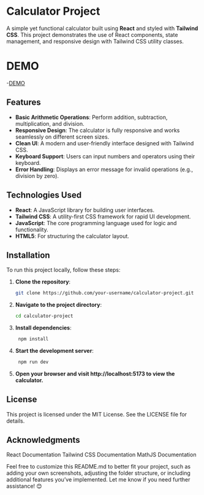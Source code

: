 
# Calculator Project

A simple yet functional calculator built using **React** and styled with **Tailwind CSS**. This project demonstrates the use of React components, state management, and responsive design with Tailwind CSS utility classes.

# DEMO

-[DEMO](https://serene-sunshine-909ce5.netlify.app/)

## Features

- **Basic Arithmetic Operations**: Perform addition, subtraction, multiplication, and division.
- **Responsive Design**: The calculator is fully responsive and works seamlessly on different screen sizes.
- **Clean UI**: A modern and user-friendly interface designed with Tailwind CSS.
- **Keyboard Support**: Users can input numbers and operators using their keyboard.
- **Error Handling**: Displays an error message for invalid operations (e.g., division by zero).

## Technologies Used

- **React**: A JavaScript library for building user interfaces.
- **Tailwind CSS**: A utility-first CSS framework for rapid UI development.
- **JavaScript**: The core programming language used for logic and functionality.
- **HTML5**: For structuring the calculator layout.

## Installation

To run this project locally, follow these steps:

1. **Clone the repository**:
   ```bash
   git clone https://github.com/your-username/calculator-project.git
2. **Navigate to the project directory**:
   ```bash
   cd calculator-project
   
3. **Install dependencies**:
   ```bash
    npm install

4. **Start the development server**:
   ```bash
    npm run dev

5. **Open your browser and visit http://localhost:5173 to view the calculator.**

## License
This project is licensed under the MIT License. See the LICENSE file for details.

## Acknowledgments
React Documentation
Tailwind CSS Documentation
MathJS Documentation 

Feel free to customize this README.md to better fit your project, such as adding your own screenshots, adjusting the folder structure, or including additional features you’ve implemented. Let me know if you need further assistance! 😊


